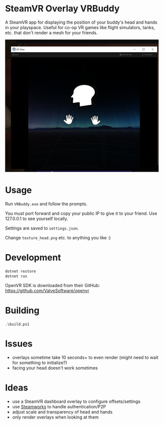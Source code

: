 # SteamVR Overlay VRBuddy

A SteamVR app for displaying the position of your buddy's head and hands in your playspace. Useful for co-op VR games like flight simulators, tanks, etc. that don't render a mesh for your friends.

<img src="screenshot.png" width="500px">

# Usage

Run `VRBuddy.exe` and follow the prompts.

You must port forward and copy your public IP to give it to your friend. Use 127.0.0.1 to see yourself locally.

Settings are saved to `settings.json`.

Change `texture_head.png` etc. to anything you like :)

# Development

```cli
dotnet restore
dotnet run
```

OpenVR SDK is downloaded from their GitHub: https://github.com/ValveSoftware/openvr

# Building

```cli
.\build.ps1
```

# Issues

- overlays sometime take 10 seconds+ to even render (might need to wait for something to initialize?)
- facing your head doesn't work sometimes

# Ideas

- use a SteamVR dashboard overlay to configure offsets/settings
- use [Steamworks](https://github.com/rlabrecque/Steamworks.NET) to handle authentication/P2P
- adjust scale and transparency of head and hands
- only render overlays when looking at them

